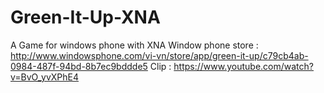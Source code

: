 Green-It-Up-XNA
===============

A Game for windows phone with XNA
Window phone store : http://www.windowsphone.com/vi-vn/store/app/green-it-up/c79cb4ab-0984-487f-94bd-8b7ec9bddde5
Clip : https://www.youtube.com/watch?v=BvO_yvXPhE4
